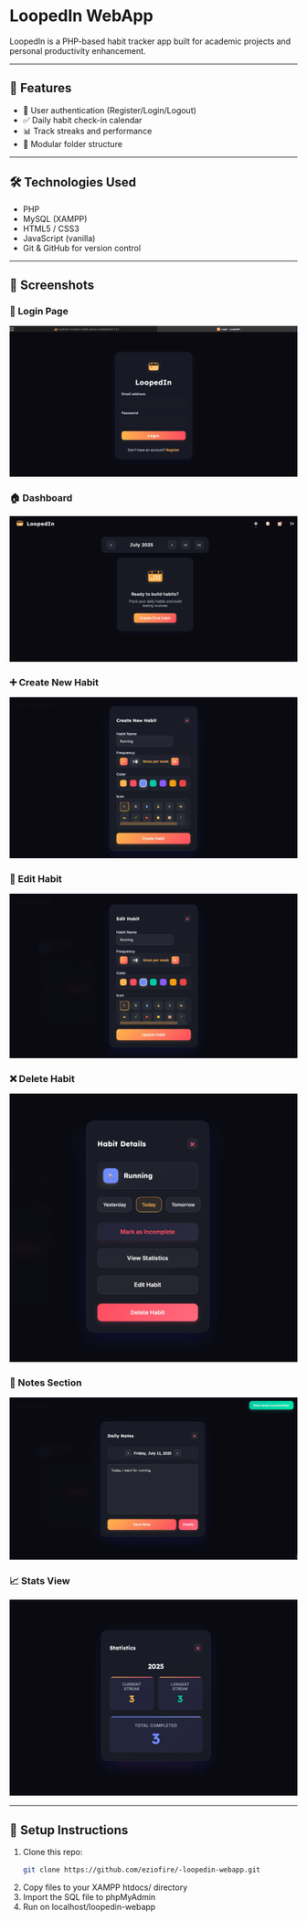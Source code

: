 # LoopedIn WebApp

LoopedIn is a PHP-based habit tracker app built for academic projects and personal productivity enhancement.

---

## 📌 Features

- 🔐 User authentication (Register/Login/Logout)
- ✅ Daily habit check-in calendar
- 📊 Track streaks and performance
- 📁 Modular folder structure

---

## 🛠 Technologies Used

- PHP
- MySQL (XAMPP)
- HTML5 / CSS3
- JavaScript (vanilla)
- Git & GitHub for version control

---
## 📸 Screenshots

### 🔐 Login Page
![Login](screenshots/login.jpeg)

### 🏠 Dashboard
![Dashboard](screenshots/dashboard.jpeg)

### ➕ Create New Habit
![Create Habit](screenshots/create_habbit.jpeg)

### 📝 Edit Habit
![Edit Habit](screenshots/edit_habit.jpeg)

### ❌ Delete Habit
![Delete Habit](screenshots/delete_habit.jpeg)

### 📌 Notes Section
![Notes](screenshots/notes.jpeg)

### 📈 Stats View
![Stats](screenshots/stats.jpeg)


---
## 🚀 Setup Instructions

1. Clone this repo:
   ```bash
   git clone https://github.com/eziofire/-loopedin-webapp.git
2.	Copy files to your XAMPP htdocs/ directory
3.	Import the SQL file to phpMyAdmin
4.	Run on localhost/loopedin-webapp

